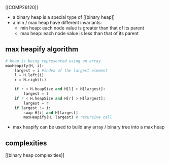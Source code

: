 [[COMP26120]]

- a binary heap is a special type of [[binary heap]]
- a min / max heap have different invariants:
	- min heap: each node value is greater than that of its parent
	- max heap: each node value is less than that of its parent

## max heapify algorithm
```python
# heap is being represented using an array
maxHeapify(H, i):
	largest = i #index of the largest element 
	l = H.left(i)
	r = H.right(i)

	if r < H.heapSize and H[l] > H[largest]:
		largest = l
	if r < H.heapSize and H[r] > H[largest]:
		largest = r
	if largest != i:
		swap H[i] and H[largest]
		maxHeapify(H, largest) # recursive call
```

- max heapify can be used to build any array / binary tree into a max heap

## complexities
[[binary heap complexities]]
